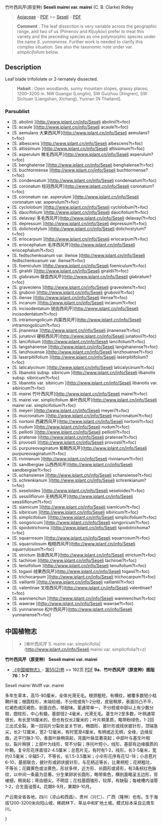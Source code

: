 竹叶西风芹(原变种) **Seseli mairei var. mairei** (C. B. Clarke) Ridley

> [Apiaceae](http://www.iplant.cn/info/Apiaceae?t=foc) - [PDF](http://www.iplant.cn/foc/pdf/Apiaceae.pdf) >> [Seseli](http://www.iplant.cn/info/Seseli?t=foc) - [PDF](http://www.iplant.cn/foc/pdf/Seseli.pdf)

> **Comment** : 
> The leaf dissection is very variable across the geographic range, and two of us (Pimenov and Kljuykov) prefer to treat this variety and the preceding species as one polymorphic species under the name *S*. *yunnanense*. Further work is needed to clarify this complex situation. See also the taxonomic note under var. *simplicifolium* below.

## Description

Leaf blade trifoliolate or 2-ternately dissected.


> **Habait** : 
> Open woodlands, sunny mountain slopes, grassy places; 1200–3200 m. NW Guangxi (Longlin), SW Guizhou (Xingren), SW Sichuan (Liangshan, Xichang), Yunnan [N Thailand].


### Parsublist

* [S.  abolinii  ](http://www.iplant.cn/info/Seseli abolinii?t=foc)
* [S.  acaule  ](http://www.iplant.cn/info/Seseli acaule?t=foc)
* [S.  aemulans  大果西风芹](http://www.iplant.cn/info/Seseli aemulans?t=foc)
* [S.  albescens  ](http://www.iplant.cn/info/Seseli albescens?t=foc)
* [S.  altissimum  ](http://www.iplant.cn/info/Seseli altissimum?t=foc)
* [S.  asperulum  微毛西风芹](http://www.iplant.cn/info/Seseli asperulum?t=foc)
* [S.  benghalense  ](http://www.iplant.cn/info/Seseli benghalense?t=foc)
* [S.  buchtormense  ](http://www.iplant.cn/info/Seseli buchtormense?t=foc)
* [S.  condensatum  ](http://www.iplant.cn/info/Seseli condensatum?t=foc)
* [S.  coronatum  柱冠西风芹](http://www.iplant.cn/info/Seseli coronatum?t=foc)
* [S.  coronatum var. asperulum  ](http://www.iplant.cn/info/Seseli coronatum var. asperulum?t=foc)
* [S.  cyclolobum  ](http://www.iplant.cn/info/Seseli cyclolobum?t=foc)
* [S.  daucifolium  ](http://www.iplant.cn/info/Seseli daucifolium?t=foc)
* [S.  delavayi  多毛西风芹](http://www.iplant.cn/info/Seseli delavayi?t=foc)
* [S.  depressum  ](http://www.iplant.cn/info/Seseli depressum?t=foc)
* [S.  dolichostylum  ](http://www.iplant.cn/info/Seseli dolichostylum?t=foc)
* [S.  eriocarpum  ](http://www.iplant.cn/info/Seseli eriocarpum?t=foc)
* [S.  eriocephalum  毛序西风芹](http://www.iplant.cn/info/Seseli eriocephalum?t=foc)
* [S.  fedtschenkoanum var. iliense  ](http://www.iplant.cn/info/Seseli fedtschenkoanum var. iliense?t=foc)
* [S.  foeniculum  ](http://www.iplant.cn/info/Seseli foeniculum?t=foc)
* [S.  giraldii  ](http://www.iplant.cn/info/Seseli giraldii?t=foc)
* [S.  glabratum  膜盘西风芹](http://www.iplant.cn/info/Seseli glabratum?t=foc)
* [S.  graveolens  ](http://www.iplant.cn/info/Seseli graveolens?t=foc)
* [S.  grubovii  ](http://www.iplant.cn/info/Seseli grubovii?t=foc)
* [S.  iliense  ](http://www.iplant.cn/info/Seseli iliense?t=foc)
* [S.  incanum  ](http://www.iplant.cn/info/Seseli incanum?t=foc)
* [S.  incisodentatum  锐齿西风芹](http://www.iplant.cn/info/Seseli incisodentatum?t=foc)
* [S.  intramongolicum  内蒙西风芹](http://www.iplant.cn/info/Seseli intramongolicum?t=foc)
* [S.  jinanense  ](http://www.iplant.cn/info/Seseli jinanense?t=foc)
* [S.  junatovii  硬枝西风芹](http://www.iplant.cn/info/Seseli junatovii?t=foc)
* [S.  lancifolium  ](http://www.iplant.cn/info/Seseli lancifolium?t=foc)
* [S.  langshanense  ](http://www.iplant.cn/info/Seseli langshanense?t=foc)
* [S.  lanzhouense  ](http://www.iplant.cn/info/Seseli lanzhouense?t=foc)
* [S.  laserpitiifolium  ](http://www.iplant.cn/info/Seseli laserpitiifolium?t=foc)
* [S.  laticalycinum  ](http://www.iplant.cn/info/Seseli laticalycinum?t=foc)
* [S.  libanotis subsp. sibiricum  ](http://www.iplant.cn/info/Seseli libanotis subsp. sibiricum?t=foc)
* [S.  libanotis var. sibiricum  ](http://www.iplant.cn/info/Seseli libanotis var. sibiricum?t=foc)
* [S.  mairei  竹叶西风芹](http://www.iplant.cn/info/Seseli mairei?t=foc)
* [S.  mairei var. simplicifolium  单叶西风芹](http://www.iplant.cn/info/Seseli mairei var. simplicifolium?t=foc)
* [S.  meyeri  ](http://www.iplant.cn/info/Seseli meyeri?t=foc)
* [S.  mucronatum  ](http://www.iplant.cn/info/Seseli mucronatum?t=foc)
* [S.  nortonii  西藏西风芹](http://www.iplant.cn/info/Seseli nortonii?t=foc)
* [S.  nudum  ](http://www.iplant.cn/info/Seseli nudum?t=foc)
* [S.  pelliotii  ](http://www.iplant.cn/info/Seseli pelliotii?t=foc)
* [S.  pratense  ](http://www.iplant.cn/info/Seseli pratense?t=foc)
* [S.  provostii  ](http://www.iplant.cn/info/Seseli provostii?t=foc)
* [S.  purpureovaginatum  紫鞘西风芹](http://www.iplant.cn/info/Seseli purpureovaginatum?t=foc)
* [S.  rivinianum  ](http://www.iplant.cn/info/Seseli rivinianum?t=foc)
* [S.  sandbergiae  山西西风芹](http://www.iplant.cn/info/Seseli sandbergiae?t=foc)
* [S.  schansiense  ](http://www.iplant.cn/info/Seseli schansiense?t=foc)
* [S.  schrenkianum  ](http://www.iplant.cn/info/Seseli schrenkianum?t=foc)
* [S.  seseloides  ](http://www.iplant.cn/info/Seseli seseloides?t=foc)
* [S.  sessiliflorum  无柄西风芹](http://www.iplant.cn/info/Seseli sessiliflorum?t=foc)
* [S.  siamicum  ](http://www.iplant.cn/info/Seseli siamicum?t=foc)
* [S.  sibiricum  ](http://www.iplant.cn/info/Seseli sibiricum?t=foc)
* [S.  simplicifolium  ](http://www.iplant.cn/info/Seseli simplicifolium?t=foc)
* [S.  songoricum  ](http://www.iplant.cn/info/Seseli songoricum?t=foc)
* [S.  spodotrichoma  ](http://www.iplant.cn/info/Seseli spodotrichoma?t=foc)
* [S.  squarrosum  ](http://www.iplant.cn/info/Seseli squarrosum?t=foc)
* [S.  squarrulosum  粗糙西风芹](http://www.iplant.cn/info/Seseli squarrulosum?t=foc)
* [S.  strictum  劲直西风芹](http://www.iplant.cn/info/Seseli strictum?t=foc)
* [S.  tachiroei  ](http://www.iplant.cn/info/Seseli tachiroei?t=foc)
* [S.  tenuifolium  ](http://www.iplant.cn/info/Seseli tenuifolium?t=foc)
* [S.  togasii  绒果西风芹](http://www.iplant.cn/info/Seseli togasii?t=foc)
* [S.  trichocarpum  ](http://www.iplant.cn/info/Seseli trichocarpum?t=foc)
* [S.  vaillantii  ](http://www.iplant.cn/info/Seseli vaillantii?t=foc)
* [S.  valentinae  叉枝西风芹](http://www.iplant.cn/info/Seseli valentinae?t=foc)
* [S.  wannienchun  ](http://www.iplant.cn/info/Seseli wannienchun?t=foc)
* [S.  wawrae  ](http://www.iplant.cn/info/Seseli wawrae?t=foc)
* [S.  yunnanense  松叶西风芹](http://www.iplant.cn/info/Seseli yunnanense?t=foc)


## 中国植物志

> * [单叶西风芹  S.  mairei var. simplicifolia](http://www.iplant.cn/info/Seseli mairei var. simplicifolia?t=z)

**竹叶西风芹（原变种） Seseli mairei var. mairei**

* [《中国植物志》](http://www.iplant.cn/frps)- [第55(2)卷](http://www.iplant.cn/frps/vol/55(2)) >> 192页 [PDF](http://www.iplant.cn/frps/pdf/55(2)/192b.pdf)
**9a．竹叶西风芹（原变种）图版76：1-7**

Seseli mairei Wolff var. mairei

多年生草本，高15-80厘米，全体光滑无毛。根颈粗短，有横纹，被覆多数短小枯鞘纤维；根圆柱形，末端较细，不分枝或有1-2分枝，皮层稍厚，表面凹凸不平，红褐色或灰褐色，剖面白色，带甜味。茎通常单一，不分枝或中部以上有少数分枝，圆柱形，中心有髓，基部径2-4毫米，光滑无毛。基生叶2至多数，叶柄通常很长，有长至18厘米的，但也有仅长2厘米的；叶片稍革质，略带粉绿色，1-2回三出式全裂，第一回羽片分裂处呈关节状，椭圆形、披针形或线状披针形，顶端急尖，长2-12厘米，宽2-12毫米，有时宽至4厘米，有柄或近无柄，全缘，边缘反曲，近平行脉3-10，表面叶脉稍突起，背面叶脉显著突起；中部叶与基生叶相似，裂片稍狭；上部叶为线形，常不分裂；序托叶短小，线形，基部有边缘膜质的叶鞘。复伞形花序直径2-4.5厘米；总苞片无，有时有1-2，线形，长3-5毫米，宽约0.5毫米；伞辐5-7，不等长，长1.5-3.5厘米；小伞形花序有花12-18；小总苞片6-10，基部联合，披针形或卵状披针形，与花柄近等长，比果柄短；花柄粗壮，不等长；花瓣黄色或淡黄色，形状多样，近方形、长圆形或肾形，有3条棕红色脉纹，以中间一条最为显著。分生果卵状长圆形，略带紫色，横剖面略呈五边形，背棱细，稍突起；萼齿细尖，不明显；花柱基圆锥形，较厚，有缺裂；每棱槽内油管1-2，合生面油管4。花期8-9月，果期9-10月。

产云南全省各地，四川（凉山和西昌）、贵州（兴仁）、广西（隆林）也有。生于海拔1200-3200米向阳山坡、稀疏林下、草丛中和旷地土坡。模式标本采自云南东川。

}